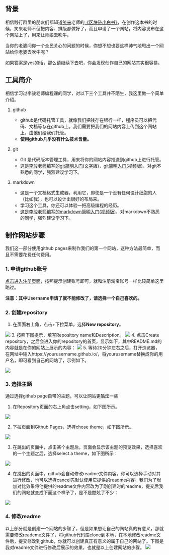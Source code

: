 ## 背景

相信践行群里的朋友们都知道[笑来](http://lixiaolai.com/#/)老师的[《区块链小白书》](https://blockchainlittlebook.com/#/)，在创作这本书的时候，笑来老师不但把内容、排版都做好了，而且申请了一个网站，将内容发布在这个网站上了，用来让师娘去吹牛。

当你的老婆问你一个全民关心的问题的时候，你想不想也要这样帅气地甩出一个网站给你老婆去吹牛呢？

如果答案是yes的话，那么请继续下去吧，你会发现创作自己的网站其实很容易。

## 工具简介

相信学习过李骏老师编程课的同学，对以下三个工具并不陌生，我这里做一个简单介绍。

1. github
   * github是代码托管工具，就像我们把钱存在银行一样，程序员可以把代码、文档等存在github上。我们需要把我们的网站内容上传到这个网站上，由他们给我们托管。
   * **使用github几乎没有什么技术含量。**
2. git
   * Git 是代码版本管理工具，用来将你的网站内容推送到github上进行托管。
   * [这是李骏老师编写的git简明入门(文字版)](https://github.com/neolee/pilot/blob/master/x3-git-github.ipynb)，[git简明入门(视频版)](https://www.bilibili.com/video/av73411755)，对git不熟悉的同学，强烈建议学习下。

3. markdown

   * 这是一个文档格式生成器，利用它，即使是一个没有任何设计细胞的人（比如我），也可以设计出很好的布局来。
   * 学习这个工具，你还可以体验一把高级编程的经历。
   * [这是李骏老师编写的markdown简明入门(视频版)](https://www.bilibili.com/video/av75225128/)，对markdown不熟悉的同学，强烈建议学习下。

## 制作网站步骤

我们这一部分使用github pages来制作我们的第一个网站，这种方法最简单，而且不需要花费任何费用。

### 1. 申请github账号

[点击进入注册页面](https://github.com/join?source=header-home)，按照提示创建账号即可，就和注册淘宝账号一样比较简单这里略过。

**注意：其中Username申请了就不能修改了，请选择一个自己喜欢的。**

### 2. 创建repository

1. 在页面右上角，点击+下拉菜单，选择**New repository**。

![](./assets/plus.jpg)
3. 按照下图提示，填写Repository name和Description。
![](./assets/创建github_io.jpg)
4. 点击Create repository，之后会进入你的repository的首页，显示如下，其中README.md的内容就是在你的网站上展示的内容：
![](./assets/仓库首页.png)
5. 等待20分钟左右之后，打开浏览器，在网址中输入https://yourusername.github.io/，将yourusername替换成你的用户名，即可看到自己的网站了，示例如下。

<img src="./assets/first_commit.jpg" style="zoom:100%;" />

### 3. 选择主题

通过选择github page自带的主题，可以让网站更酷炫一些

1. 在Repository页面的右上角点击setting，如下图所示。
<img src="./assets/chose_setting.jpg" style="zoom:100%;" />

2. 下拉页面到Github Pages，选择chose theme，如下图所示。
<img src="./assets/chose-theam.jpg" style="zoom:100%;" />

3. 在跳出的页面中，点击某个主题后，页面会显示该主题的预览效果，选择喜欢的一个主题之后，选择select a theme，如下图所示：
<img src="./assets/选择任一主题.jpg" style="zoom:100%;" />

4. 在跳出的页面中，github会自动修改readme文件内容，你可以选择手动对其进行修改，也可以选择cancel先默认使用它提供的readme内容。我们为了增加对比效果将他提供的readme文件内容改为了刚创建时的readme，提交后我们的网站就变成下面这个样子了，是不是酷炫了不少：
<img src="./assets/after_chose_theme.jpg" style="zoom:100%;" />

### 4. 修改readme

以上部分就是创建一个网站的步骤了，但是如果想让自己的网站真的有意义，那就需要修改reademe文件了，将github代码库clone到本地，在本地修改readme文件后，提交修改到github，你就可以创建真正有意义的属于自己的网站了。下图是我对readme文件进行修改后展示的效果，也就是以上创建网站的步骤。
![](./assets/修改readme增加主题.jpg)